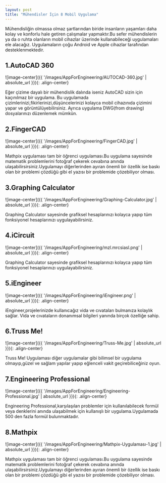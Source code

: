 ```yaml
---
layout: post
title: "Mühendisler İçin 8 Mobil Uygulama"
---
```


Mühendisliğin olmassa olmaz şartlarından biride insanların yaşamları daha kolay ve konforlu hale getiren çalışmalar yapmaktır.Bu sefer mühendislerin ya da o ruhta olanların mobil cihazlar üzerinde kullanabileceği uygulamaları ele alacağız.
Uygulamaların çoğu Android ve Apple cihazlar tarafından desteklenmektedir.

## 1.AutoCAD 360

![image-center]({{ '/images/AppForEngineering/AUTOCAD-360.jpg' | absolute_url }}){: .align-center}

Eğer çizime dayalı bir mühendislik dalında iseniz AutoCAD sizin için kaçınılmaz bir uygulama.
Bu uygulamada çizimlerinizi,fikirlerinizi,düşüncelerinizi kolayca mobil cihazınıda çizimini yapar ve görüntülüyebilirsiniz.
Ayrıca uygulama DWG(from drawing) dosyalarınızı düzenlemek mümkün.

## 2.FingerCAD

![image-center]({{ '/images/AppForEngineering/FingerCAD.jpg' | absolute_url }}){: .align-center}

Mathpix uygulaması tam bir öğrenci uygulaması.Bu uygulama sayesinde matematik problemlerini fotoğraf çekerek
cevabına anında ulaşabilirsirsiniz.Uygulamayı diğerlerinden ayıran önemli bir özellik ise baskı olan bir problemi
çözdüğü gibi el yazısı bir problemide çözebiliyor olması.

## 3.Graphing Calculator

![image-center]({{ '/images/AppForEngineering/Graphing-Calculator.jpg' | absolute_url }}){: .align-center}

Graphing Calculator sayesinde grafiksel hesaplarınızı kolayca yapıp tüm fonksiyonel hesaplarınızı
uygulayabilirsiniz.

## 4.iCircuit

![image-center]({{ '/images/AppForEngineering/mzl.mrcsiasl.png' | absolute_url }}){: .align-center}

Graphing Calculator sayesinde grafiksel hesaplarınızı kolayca yapıp tüm fonksiyonel hesaplarınızı
uygulayabilirsiniz.

## 5.iEngineer
![image-center]({{ '/images/AppForEngineering/iEngineer.png' | absolute_url }}){: .align-center}

iEngineer,projelerinizde kullanıcağız vida ve cıvataları bulmanıza kolaylık sağlar.
Vida ve cıvataların donanımsal bilgileri yanında birçok özelliğe sahip.

## 6.Truss Me!
![image-center]({{ '/images/AppForEngineering/Truss-Me.jpg' | absolute_url }}){: .align-center}

Truss Me! Uygulaması diğer uygulamalar gibi bilimsel bir uygulama olmayıp,güzel ve sağlam yapılar yapıp
eğlenceli vakit geçirebiliceğiniz oyun.

## 7.Engineering Professional
![image-center]({{ '/images/AppForEngineering/Engineering-Professional.jpg' | absolute_url }}){: .align-center}

Engineering Professional,karşılaşılan problemler için kullanılabilecek formül veya denklerini anında ulaşabilmek için
kullanışlı bir uygulama.Uygulamada 500 den fazla formül bulunmaktadır.

## 8.Mathpix
![image-center]({{ '/images/AppForEngineering/Mathpix-Uygulaması-1.jpg' | absolute_url }}){: .align-center}

Mathpix uygulaması tam bir öğrenci uygulaması.Bu uygulama sayesinde matematik problemlerini fotoğraf çekerek
cevabına anında ulaşabilirsirsiniz.Uygulamayı diğerlerinden ayıran önemli bir özellik ise baskı olan bir problemi çözdüğü gibi el yazısı bir problemide çözebiliyor olması.